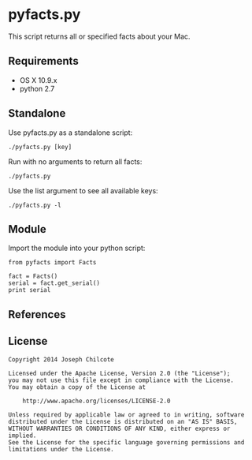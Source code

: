 pyfacts.py
=======

This script returns all or specified facts about your Mac.

Requirements
------------
+ OS X 10.9.x  
+ python 2.7  

Standalone
----------
Use pyfacts.py as a standalone script:

	./pyfacts.py [key]

Run with no arguments to return all facts:

	./pyfacts.py

Use the list argument to see all available keys:

	./pyfacts.py -l

Module
------
Import the module into your python script:

	from pyfacts import Facts

	fact = Facts()
	serial = fact.get_serial()
	print serial

References
----------


License
-------

	Copyright 2014 Joseph Chilcote
	
	Licensed under the Apache License, Version 2.0 (the "License");
	you may not use this file except in compliance with the License.
	You may obtain a copy of the License at
	
		http://www.apache.org/licenses/LICENSE-2.0
	
	Unless required by applicable law or agreed to in writing, software
	distributed under the License is distributed on an "AS IS" BASIS,
	WITHOUT WARRANTIES OR CONDITIONS OF ANY KIND, either express or implied.
	See the License for the specific language governing permissions and
	limitations under the License.

